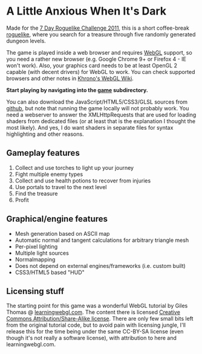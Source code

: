 A Little Anxious When It's Dark
===============================

Made for the [7 Day Roguelike Challenge 2011](http://roguebasin.roguelikedevelopment.org/index.php?title=7DRL_Contest_2011), this is a short coffee-break [roguelike](http://en.wikipedia.org/wiki/Roguelike), where you search for a treasure through five randomly generated dungeon levels.

The game is played inside a web browser and requires [WebGL](http://www.khronos.org/webgl/) support, so you need a rather new browser (e.g. Google Chrome 9+ or Firefox 4 - IE won't work). Also, your graphics card needs to be at least OpenGL 2 capable (with decent drivers) for WebGL to work. You can check supported browsers and other notes in [Khrono's WebGL Wiki](http://www.khronos.org/webgl/wiki/Getting_a_WebGL_Implementation).

**Start playing by navigating into the [game](game/) subdirectory.**

You can also download the JavaScript/HTML5/CSS3/GLSL sources from [github](https://github.com/tapio/alawid), but note that running the game locally will not probably work. You need a webserver to answer the XMLHttpRequests that are used for loading shaders from dedicated files (or at least that is the explanation I thought the most likely). And yes, I do want shaders in separate files for syntax highlighting and other reasons.


Gameplay features
-----------------

1. Collect and use torches to light up your journey
2. Fight multiple enemy types
3. Collect and use health potions to recover from injuries
4. Use portals to travel to the next level
5. Find the treasure
6. Profit

Graphical/engine features
-------------------------

* Mesh generation based on ASCII map
* Automatic normal and tangent calculations for arbitrary triangle mesh
* Per-pixel lighting
* Multiple light sources
* Normalmapping
* Does not depend on external engines/frameworks (i.e. custom built)
* CSS3/HTML5 based "HUD"

Licensing stuff
---------------
The starting point for this game was a wonderful WebGL tutorial by Giles Thomas @ [learningwebgl.com](http://learningwebgl.com). The content there is licensed [Creative Commons Attribution/Share-Alike license](http://creativecommons.org/licenses/by-sa/3.0/). There are only few small bits left from the original tutorial code, but to avoid pain with licensing jungle, I'll release this for the time being under the same CC-BY-SA license (even though it's not really a software license), with attribution to here and learningwebgl.com.

